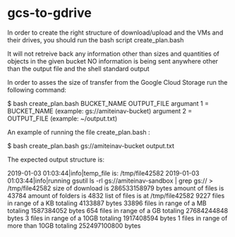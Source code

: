 # gcs-to-gdrive

In order to create the right structure of download/upload and the VMs and their drives, you should run the bash script create_plan.bash

It will not retreive back any information other than sizes and quantities of objects in the given bucket
NO information is being sent anywhere other than the output file and the shell standard output 

In order to asses the size of transfer from the Google Cloud Storage run the following command:

$  bash create_plan.bash BUCKET_NAME OUTPUT_FILE
argumant 1 = BUCKET_NAME (example: gs://amiteinav-bucket)
argument 2 = OUTPUT_FILE (example: ~/output.txt)

An example of running the file create_plan.bash :

$  bash create_plan.bash  gs://amiteinav-bucket output.txt

The expected output structure is:

2019-01-03 01:03:44|info|temp_file is: /tmp/file42582
2019-01-03 01:03:44|info|running gsutil ls -rl gs://amiteinav-sandbox | grep gs:// > /tmp/file42582
size of download is 286533158979 bytes
amount of files is 43784
amount of folders is 4832
list of files is at /tmp/file42582
9227 files in range of a KB totaling 4133887 bytes
33896 files in range of a MB totaling 1587384052 bytes
654 files in range of a GB totaling 27684244848 bytes
3 files in range of a 10GB totaling 1917408594 bytes
1 files in range of more than 10GB totaling 252497100800 bytes
